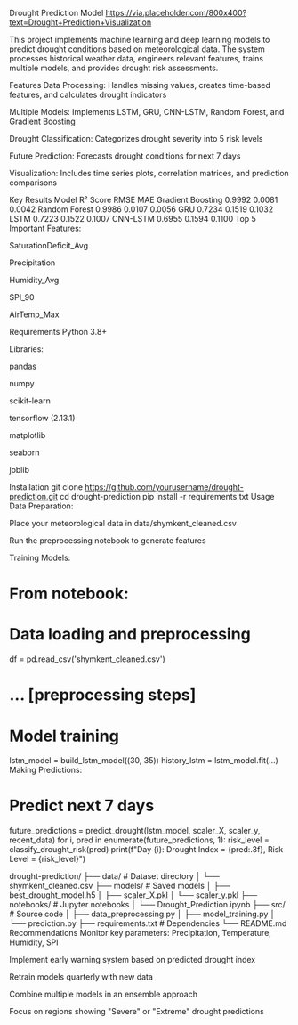 Drought Prediction Model
https://via.placeholder.com/800x400?text=Drought+Prediction+Visualization

This project implements machine learning and deep learning models to predict drought conditions based on meteorological data. The system processes historical weather data, engineers relevant features, trains multiple models, and provides drought risk assessments.

Features
Data Processing: Handles missing values, creates time-based features, and calculates drought indicators

Multiple Models: Implements LSTM, GRU, CNN-LSTM, Random Forest, and Gradient Boosting

Drought Classification: Categorizes drought severity into 5 risk levels

Future Prediction: Forecasts drought conditions for next 7 days

Visualization: Includes time series plots, correlation matrices, and prediction comparisons

Key Results
Model	R² Score	RMSE	MAE
Gradient Boosting	0.9992	0.0081	0.0042
Random Forest	0.9986	0.0107	0.0056
GRU	0.7234	0.1519	0.1032
LSTM	0.7223	0.1522	0.1007
CNN-LSTM	0.6955	0.1594	0.1100
Top 5 Important Features:

SaturationDeficit_Avg

Precipitation

Humidity_Avg

SPI_90

AirTemp_Max

Requirements
Python 3.8+

Libraries:

pandas

numpy

scikit-learn

tensorflow (2.13.1)

matplotlib

seaborn

joblib

Installation
git clone https://github.com/yourusername/drought-prediction.git
cd drought-prediction
pip install -r requirements.txt
Usage
Data Preparation:

Place your meteorological data in data/shymkent_cleaned.csv

Run the preprocessing notebook to generate features

Training Models:
# From notebook:
# Data loading and preprocessing
df = pd.read_csv('shymkent_cleaned.csv')
# ... [preprocessing steps]

# Model training
lstm_model = build_lstm_model((30, 35))
history_lstm = lstm_model.fit(...)
Making Predictions:
# Predict next 7 days
future_predictions = predict_drought(lstm_model, scaler_X, scaler_y, recent_data)
for i, pred in enumerate(future_predictions, 1):
    risk_level = classify_drought_risk(pred)
    print(f"Day {i}: Drought Index = {pred:.3f}, Risk Level = {risk_level}")

drought-prediction/
├── data/                   # Dataset directory
│   └── shymkent_cleaned.csv
├── models/                 # Saved models
│   ├── best_drought_model.h5
│   ├── scaler_X.pkl
│   └── scaler_y.pkl
├── notebooks/              # Jupyter notebooks
│   └── Drought_Prediction.ipynb
├── src/                    # Source code
│   ├── data_preprocessing.py
│   ├── model_training.py
│   └── prediction.py
├── requirements.txt        # Dependencies
└── README.md
Recommendations
Monitor key parameters: Precipitation, Temperature, Humidity, SPI

Implement early warning system based on predicted drought index

Retrain models quarterly with new data

Combine multiple models in an ensemble approach

Focus on regions showing "Severe" or "Extreme" drought predictions
